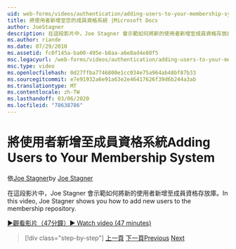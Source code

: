 ```yaml
---
uid: web-forms/videos/authentication/adding-users-to-your-membership-system
title: 將使用者新增至您的成員資格系統 |Microsoft Docs
author: JoeStagner
description: 在這段影片中，Joe Stagner 會示範如何將新的使用者新增至成員資格存放庫。
ms.author: riande
ms.date: 07/29/2010
ms.assetid: fc0f145a-ba00-495e-b8aa-a6e8ad4e80f5
msc.legacyurl: /web-forms/videos/authentication/adding-users-to-your-membership-system
msc.type: video
ms.openlocfilehash: 0d27ffba7746800e1cc034e75a964ab48bf87b33
ms.sourcegitcommit: e7e91932a6e91a63e2e46417626f39d6b244a3ab
ms.translationtype: MT
ms.contentlocale: zh-TW
ms.lasthandoff: 03/06/2020
ms.locfileid: "78638786"
---
```

# <a name="adding-users-to-your-membership-system"></a><span data-ttu-id="ce0a1-103">將使用者新增至成員資格系統</span><span class="sxs-lookup"><span data-stu-id="ce0a1-103">Adding Users to Your Membership System</span></span>

<span data-ttu-id="ce0a1-104">依[Joe Stagner](https://github.com/JoeStagner)</span><span class="sxs-lookup"><span data-stu-id="ce0a1-104">by [Joe Stagner](https://github.com/JoeStagner)</span></span>

<span data-ttu-id="ce0a1-105">在這段影片中，Joe Stagner 會示範如何將新的使用者新增至成員資格存放庫。</span><span class="sxs-lookup"><span data-stu-id="ce0a1-105">In this video, Joe Stagner shows you how to add new users to the membership repository.</span></span>

[<span data-ttu-id="ce0a1-106">&#9654;觀看影片（47分鐘）</span><span class="sxs-lookup"><span data-stu-id="ce0a1-106">&#9654; Watch video (47 minutes)</span></span>](https://channel9.msdn.com/Blogs/ASP-NET-Site-Videos/adding-users-to-your-membership-system)

> [!div class="step-by-step"]
> <span data-ttu-id="ce0a1-107">[上一頁](validating-users-with-the-login-control.md)
> [下一頁](logging-users-into-your-membership-system.md)</span><span class="sxs-lookup"><span data-stu-id="ce0a1-107">[Previous](validating-users-with-the-login-control.md)
[Next](logging-users-into-your-membership-system.md)</span></span>
